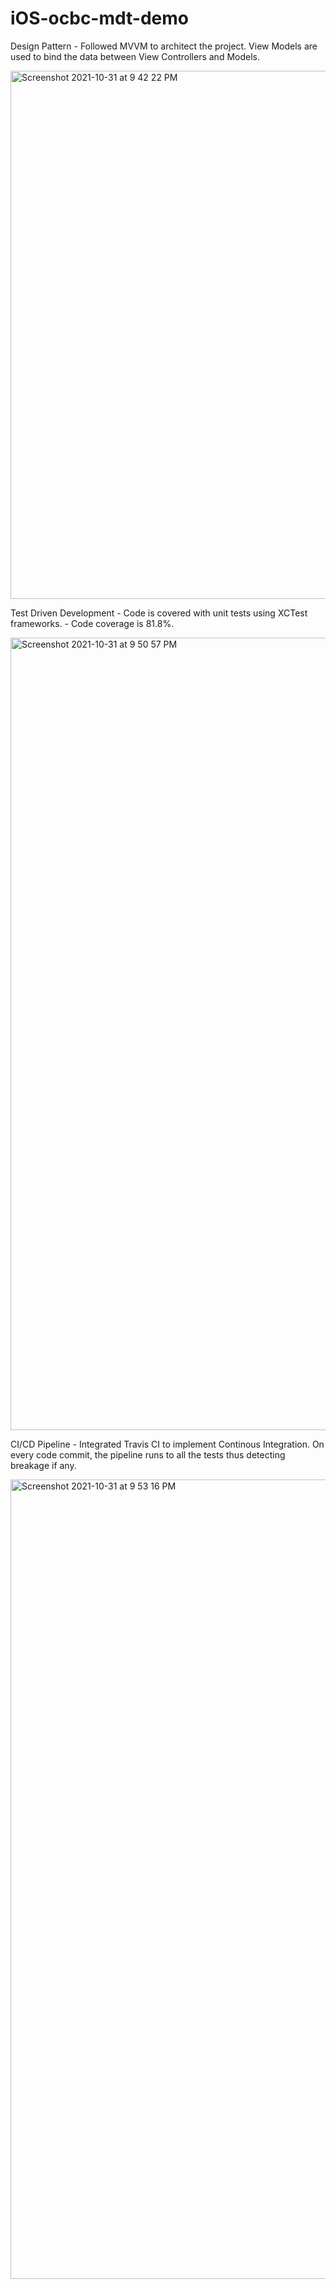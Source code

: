 # iOS-ocbc-mdt-demo

Design Pattern - Followed MVVM to architect the project. View Models are used to bind the data between View Controllers and Models.

<img width="845" alt="Screenshot 2021-10-31 at 9 42 22 PM" src="https://user-images.githubusercontent.com/4577849/139588196-0eee4489-fc7b-4648-8249-1e677178b5f8.png">

Test Driven Development - Code is covered with unit tests using XCTest frameworks. - Code coverage is 81.8%.

<img width="1268" alt="Screenshot 2021-10-31 at 9 50 57 PM" src="https://user-images.githubusercontent.com/4577849/139588259-7515e08c-bd51-4037-b78e-0705c0e37866.png">

CI/CD Pipeline - Integrated Travis CI to implement Continous Integration. On every code commit, the pipeline runs to all the tests thus detecting breakage if any.

<img width="1279" alt="Screenshot 2021-10-31 at 9 53 16 PM" src="https://user-images.githubusercontent.com/4577849/139588265-44afcdde-309d-43df-9426-5e651fa9b8d6.png">
